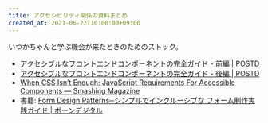 ```yaml
---
title: アクセシビリティ関係の資料まとめ
created_at: 2021-06-22T10:00:00+09:00
---
```


いつかちゃんと学ぶ機会が来たときのためのストック。

- [アクセシブルなフロントエンドコンポーネントの完全ガイド - 前編 | POSTD](https://postd.cc/complete-guide-accessible-front-end-components-1/)
- [アクセシブルなフロントエンドコンポーネントの完全ガイド - 後編 | POSTD](https://postd.cc/complete-guide-accessible-front-end-components-2/)
- [When CSS Isn’t Enough: JavaScript Requirements For Accessible Components — Smashing Magazine](https://www.smashingmagazine.com/2021/06/css-javascript-requirements-accessible-components/)
- 書籍: [Form Design Patterns─シンプルでインクルーシブな フォーム制作実践ガイド | ボーンデジタル](https://www.borndigital.co.jp/book/16354.html)